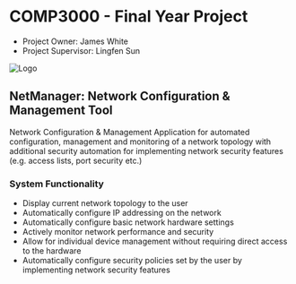 # COMP3000 - Final Year Project

* Project Owner: James White 
* Project Supervisor: Lingfen Sun

![Logo](https://github.com/jwhite96/COMP3000/blob/main/NetManager/static/images/logo.png)

## NetManager: Network Configuration & Management Tool
Network Configuration & Management Application for automated configuration, management and monitoring of a network topology with additional security automation for implementing network security features (e.g. access lists, port security etc.)

### System Functionality
* Display current network topology to the user
* Automatically configure IP addressing on the network
* Automatically configure basic network hardware settings
* Actively monitor network performance and security
* Allow for individual device management without requiring direct access to the hardware
* Automatically configure security policies set by the user by implementing network security features
